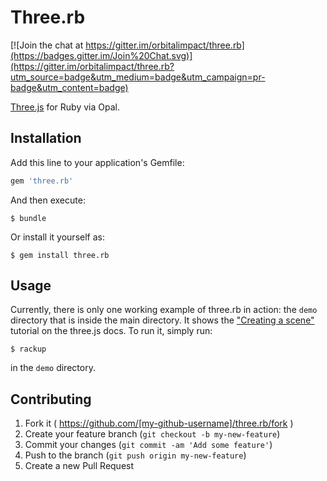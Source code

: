 # Three.rb

[![Join the chat at https://gitter.im/orbitalimpact/three.rb](https://badges.gitter.im/Join%20Chat.svg)](https://gitter.im/orbitalimpact/three.rb?utm_source=badge&utm_medium=badge&utm_campaign=pr-badge&utm_content=badge)

[Three.js](http://threejs.org) for Ruby via Opal.

## Installation

Add this line to your application's Gemfile:

```ruby
gem 'three.rb'
```

And then execute:

    $ bundle

Or install it yourself as:

    $ gem install three.rb

## Usage
Currently, there is only one working example of three.rb in action: the `demo` directory that is inside the main directory.
It shows the ["Creating a scene"](http://threejs.org/docs/#Manual/Introduction/Creating_a_scene) tutorial on the three.js docs.
To run it, simply run:

    $ rackup

in the `demo` directory.

## Contributing

1. Fork it ( https://github.com/[my-github-username]/three.rb/fork )
2. Create your feature branch (`git checkout -b my-new-feature`)
3. Commit your changes (`git commit -am 'Add some feature'`)
4. Push to the branch (`git push origin my-new-feature`)
5. Create a new Pull Request
